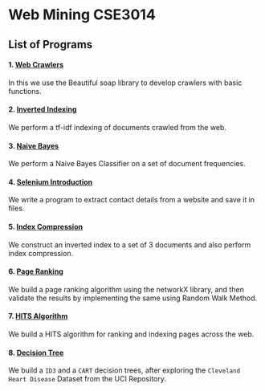 # Web Mining CSE3014


## List of Programs

#### 1. [Web Crawlers](./Web_Crawlers_Lab_1)

In this we use the Beautiful soap library to develop crawlers with basic functions.

#### 2. [Inverted Indexing](./Inverted_Indexing_Lab_2)

We perform a tf-idf indexing of documents crawled from the web.

#### 3. [Naive Bayes](./Naive_Bayes_Lab_3)

We perform a Naive Bayes Classifier on a set of document frequencies.

#### 4. [Selenium Introduction](./Selenium_Extract_Contact_Lab_4)

We write a program to extract contact details from a website and save it in files.

#### 5. [Index Compression](./Index_Compression_Lab_5)

We construct an inverted index to a set of 3 documents and also perform index compression.

#### 6. [Page Ranking](./Page_Ranking_Lab_6)

We build a page ranking algorithm using the networkX library, and then validate the results by implementing the same using Random Walk Method.

#### 7. [HITS Algorithm](./HITS_Algorithm_Lab_7)

We build a HITS algorithm for ranking and indexing pages across the web.

#### 8. [Decision Tree](./Decision_Tree_Lab_8)

We build a `ID3` and a `CART` decision trees, after exploring the `Cleveland Heart Disease` Dataset from the UCI Repository.
